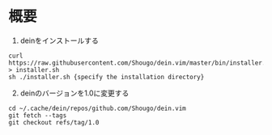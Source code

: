 # 概要

1. deinをインストールする
```
curl https://raw.githubusercontent.com/Shougo/dein.vim/master/bin/installer.sh > installer.sh
sh ./installer.sh {specify the installation directory}
```

2. deinのバージョンを1.0に変更する  
```
cd ~/.cache/dein/repos/github.com/Shougo/dein.vim
git fetch --tags
git checkout refs/tag/1.0
```

